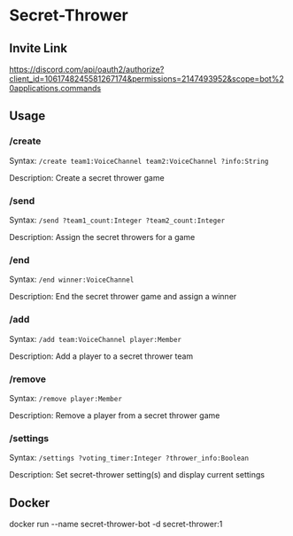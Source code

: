# Secret-Thrower
## Invite Link
https://discord.com/api/oauth2/authorize?client_id=1061748245581267174&permissions=2147493952&scope=bot%20applications.commands
## Usage

### /create
Syntax: `/create team1:VoiceChannel team2:VoiceChannel ?info:String`

Description: Create a secret thrower game

### /send
Syntax: `/send ?team1_count:Integer ?team2_count:Integer`

Description: Assign the secret throwers for a game

### /end
Syntax: `/end winner:VoiceChannel`

Description: End the secret thrower game and assign a winner

### /add
Syntax: `/add team:VoiceChannel player:Member`

Description: Add a player to a secret thrower team

### /remove
Syntax: `/remove player:Member`

Description: Remove a player from a secret thrower game

### /settings
Syntax: `/settings ?voting_timer:Integer ?thrower_info:Boolean`

Description: Set secret-thrower setting(s) and display current settings

## Docker
docker run --name secret-thrower-bot -d secret-thrower:1
